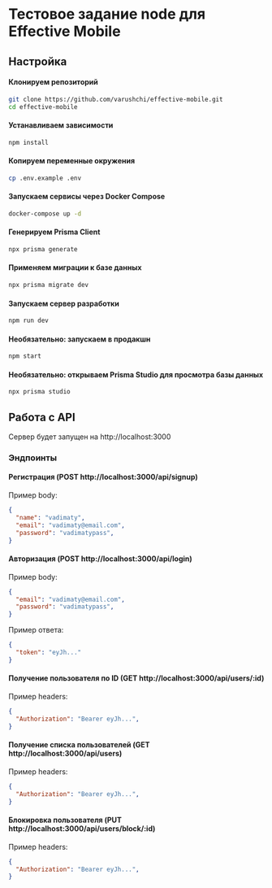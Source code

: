 # Тестовое задание node для Effective Mobile

## Настройка

#### Клонируем репозиторий
```bash
git clone https://github.com/varushchi/effective-mobile.git
cd effective-mobile
```

#### Устанавливаем зависимости
```bash
npm install
```

#### Копируем переменные окружения
```bash
cp .env.example .env
```

#### Запускаем сервисы через Docker Compose
```bash
docker-compose up -d
```

#### Генерируем Prisma Client
```bash
npx prisma generate
```

#### Применяем миграции к базе данных
```bash
npx prisma migrate dev
```

#### Запускаем сервер разработки
```bash
npm run dev
```

#### Необязательно: запускаем в продакшн
```bash
npm start
```

#### Необязательно: открываем Prisma Studio для просмотра базы данных
```bash
npx prisma studio
```

## Работа с API
Сервер будет запущен на http://localhost:3000

### Эндпоинты

#### Регистрация (POST http://localhost:3000/api/signup)
Пример body: 

```json
{
  "name": "vadimaty",
  "email": "vadimaty@email.com",
  "password": "vadimatypass",
}
```

#### Авторизация (POST http://localhost:3000/api/login)
Пример body:  

```json
{
  "email": "vadimaty@email.com",
  "password": "vadimatypass",
}
```
Пример ответа:
```json
{
  "token": "eyJh..."
}
```

#### Получение пользователя по ID (GET http://localhost:3000/api/users/:id)
Пример headers:  

```json
{
  "Authorization": "Bearer eyJh...",
}

```

#### Получение списка пользователей (GET http://localhost:3000/api/users)
Пример headers:  

```json
{
  "Authorization": "Bearer eyJh...",
}

```

#### Блокировка пользователя (PUT http://localhost:3000/api/users/block/:id)
Пример headers:  

```json
{
  "Authorization": "Bearer eyJh...",
}

```


